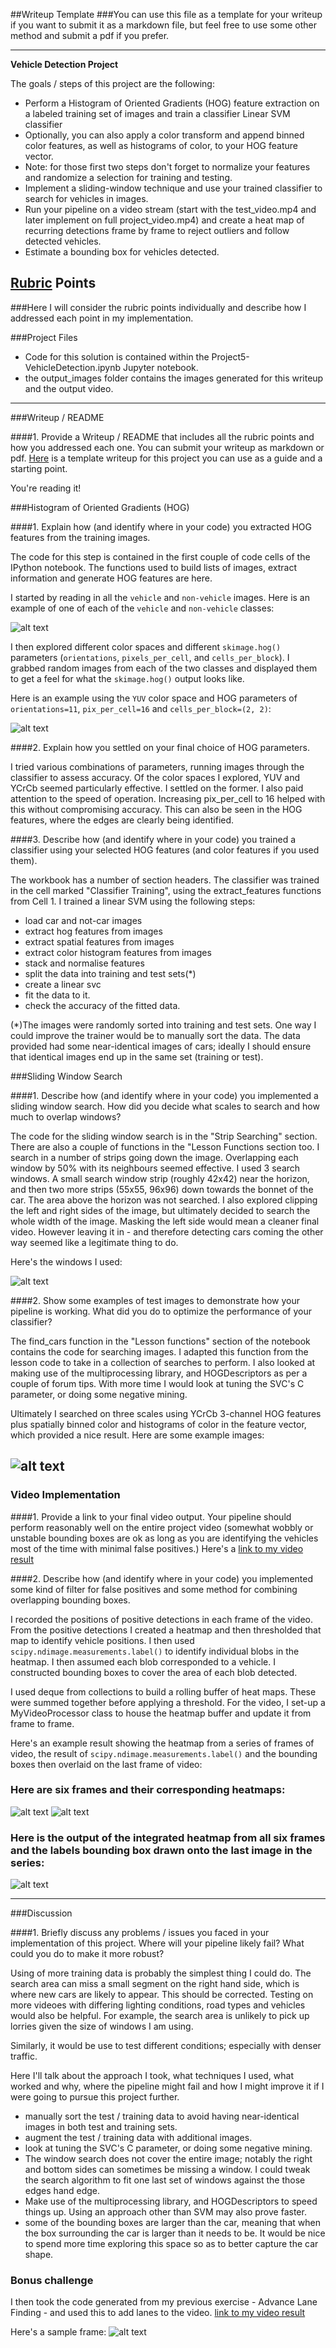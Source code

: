 ##Writeup Template
###You can use this file as a template for your writeup if you want to submit it as a markdown file, but feel free to use some other method and submit a pdf if you prefer.

---

**Vehicle Detection Project**

The goals / steps of this project are the following:

* Perform a Histogram of Oriented Gradients (HOG) feature extraction on a labeled training set of images and train a classifier Linear SVM classifier
* Optionally, you can also apply a color transform and append binned color features, as well as histograms of color, to your HOG feature vector. 
* Note: for those first two steps don't forget to normalize your features and randomize a selection for training and testing.
* Implement a sliding-window technique and use your trained classifier to search for vehicles in images.
* Run your pipeline on a video stream (start with the test_video.mp4 and later implement on full project_video.mp4) and create a heat map of recurring detections frame by frame to reject outliers and follow detected vehicles.
* Estimate a bounding box for vehicles detected.

[//]: # (Image References)
[image1]: ./output_images/01_car_not_car.PNG
[image2]: ./output_images/02_HOG.PNG
[image3]: ./output_images/03_sliding.PNG
[image4]: ./output_images/04_boxes.PNG
[image5]: ./output_images/bboxes_heat01.PNG
[image5b]: ./output_images/bboxes_heat02.PNG
[image6]: ./output_images/06_labelHeatmap.PNG
[image7]: ./output_images/07_challenge.PNG
[video1]: ./output_images/project_video_output.mp4
[video2]: ./output_images/project_video_output_lanes.mp4

## [Rubric](https://review.udacity.com/#!/rubrics/513/view) Points
###Here I will consider the rubric points individually and describe how I addressed each point in my implementation.  

###Project Files
- Code for this solution is contained within the Project5-VehicleDetection.ipynb Jupyter notebook.
- the output_images folder contains the images generated for this writeup and the output video.

---
###Writeup / README

####1. Provide a Writeup / README that includes all the rubric points and how you addressed each one.  You can submit your writeup as markdown or pdf.  [Here](https://github.com/udacity/CarND-Vehicle-Detection/blob/master/writeup_template.md) is a template writeup for this project you can use as a guide and a starting point.  

You're reading it!

###Histogram of Oriented Gradients (HOG)

####1. Explain how (and identify where in your code) you extracted HOG features from the training images.

The code for this step is contained in the first couple of code cells of the IPython notebook. The functions used to build lists of images, extract information and generate HOG features are here. 

I started by reading in all the `vehicle` and `non-vehicle` images.  Here is an example of one of each of the `vehicle` and `non-vehicle` classes:

![alt text][image1]

I then explored different color spaces and different `skimage.hog()` parameters (`orientations`, `pixels_per_cell`, and `cells_per_block`).  I grabbed random images from each of the two classes and displayed them to get a feel for what the `skimage.hog()` output looks like.

Here is an example using the `YUV` color space and HOG parameters of `orientations=11`, `pix_per_cell=16` and `cells_per_block=(2, 2)`:


![alt text][image2]

####2. Explain how you settled on your final choice of HOG parameters.

I tried various combinations of parameters, running images through the classifier to assess accuracy. Of the color spaces I explored, YUV and YCrCb seemed particularly effective. I settled on the former. I also paid attention to the speed of operation. Increasing pix_per_cell to 16 helped with this without compromising accuracy. This can also be seen in the HOG features, where the edges are clearly being identified.

####3. Describe how (and identify where in your code) you trained a classifier using your selected HOG features (and color features if you used them).

The workbook has a number of section headers. The classifier was trained in the cell marked "Classifier Training", using the extract_features functions from Cell 1.
I trained a linear SVM using the following steps:
- load car and not-car images
- extract hog features from images
- extract spatial features from images
- extract color histogram features from images
- stack and normalise features
- split the data into training and test sets(*)
- create a linear svc
- fit the data to it.
- check the accuracy of the fitted data.

(*)The images were randomly sorted into training and test sets. One way I could improve the trainer would be to manually sort the data. The data provided had some near-identical images of cars; ideally I should ensure that identical images end up in the same set (training or test). 

###Sliding Window Search

####1. Describe how (and identify where in your code) you implemented a sliding window search.  How did you decide what scales to search and how much to overlap windows?

The code for the  sliding window search is in the "Strip Searching" section. There are also a couple of functions in the "Lesson Functions section too.
I search in a number of strips going down the image. Overlapping each window by 50% with its neighbours seemed effective.
I used 3 search windows. A small search window strip (roughly 42x42) near the horizon, and then two more strips (55x55, 96x96) down towards the bonnet of the car. The area above the horizon was not searched.
I also explored clipping the left and right sides of the image, but ultimately decided to search the whole width of the image. Masking the left side would mean a cleaner final video. However leaving it in - and therefore detecting cars coming the other way seemed like a legitimate thing to do.

Here's the windows I used:

![alt text][image3]

####2. Show some examples of test images to demonstrate how your pipeline is working.  What did you do to optimize the performance of your classifier?

The find_cars function in the "Lesson functions" section of the notebook contains the code for searching images. I adapted this function from the lesson code to take in a collection of searches to perform. I also looked at making use of the multiprocessing library, and HOGDescriptors as per a couple of forum tips.
With more time I would look at tuning the SVC's C parameter, or doing some negative mining.

Ultimately I searched on three scales using YCrCb 3-channel HOG features plus spatially binned color and histograms of color in the feature vector, which provided a nice result.  Here are some example images:

![alt text][image4]
---

### Video Implementation

####1. Provide a link to your final video output.  Your pipeline should perform reasonably well on the entire project video (somewhat wobbly or unstable bounding boxes are ok as long as you are identifying the vehicles most of the time with minimal false positives.)
Here's a [link to my video result](./output_videos/project_video.mp4)


####2. Describe how (and identify where in your code) you implemented some kind of filter for false positives and some method for combining overlapping bounding boxes.

I recorded the positions of positive detections in each frame of the video.  From the positive detections I created a heatmap and then thresholded that map to identify vehicle positions.  I then used `scipy.ndimage.measurements.label()` to identify individual blobs in the heatmap.  I then assumed each blob corresponded to a vehicle.  I constructed bounding boxes to cover the area of each blob detected. 

I used deque from collections to build a rolling buffer of heat maps. These were summed together before applying a threshold. For the video, I set-up a MyVideoProcessor class to house the heatmap buffer and update it from frame to frame.

Here's an example result showing the heatmap from a series of frames of video, the result of `scipy.ndimage.measurements.label()` and the bounding boxes then overlaid on the last frame of video:

### Here are six frames and their corresponding heatmaps:

![alt text][image5]
![alt text][image5b]

### Here is the output of the integrated heatmap from all six frames and the labels bounding box drawn onto the last image in the series:
![alt text][image6]


---

###Discussion

####1. Briefly discuss any problems / issues you faced in your implementation of this project.  Where will your pipeline likely fail?  What could you do to make it more robust?

Using of more training data is probably the simplest thing I could do. The search area can miss a small segment on the right hand side, which is where new cars are likely to appear. This should be corrected. Testing on more videoes with differing lighting conditions, road types and vehicles would also be helpful. For example, the search area is unlikely to pick up lorries given the size of windows I am using. 

Similarly, it would be use to test different conditions; especially with denser traffic.

Here I'll talk about the approach I took, what techniques I used, what worked and why, where the pipeline might fail and how I might improve it if I were going to pursue this project further.  

- manually sort the test / training data to avoid having near-identical images in both test and training sets.
- augment the test / training data with additional images.
- look at tuning the SVC's C parameter, or doing some negative mining.
- The window search does not cover the entire image; notably the right and bottom sides can sometimes be missing a window. I could tweak the search algorithm to fit one last set of windows against the those edges hand edge.
- Make use of the multiprocessing library, and HOGDescriptors to speed things up. Using an approach other than SVM may also prove faster.
- some of the bounding boxes are larger than the car, meaning that when the box surrounding the car is larger than it needs to be. It would be nice to spend more time exploring this space so as to better capture the car shape.

### Bonus challenge
I then took the code generated from my previous exercise - Advance Lane Finding - and used this to add lanes to the video.
[link to my video result](./output_videos/project_video_output_lanes.mp4)

Here's a sample frame:
![alt text][image7]
